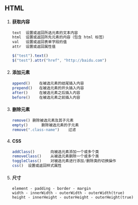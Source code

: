 ## HTML

1. #### 获取内容

   ```javascript
   text  设置或返回所选元素的文本内容
   html  设置或返回所先元素的内容（包含 html 标签）
   val   设置或返回表单字段的值
   attr  设置或返回属性值
   
   $("test").text()
   $("test").attr("href", "http://baidu.com")
   ```

   

2. #### 添加元素

   ```javascript
   append()    在被选元素的结尾插入内容
   prepend()   在被选元素的开头插入内容
   after()     在被选元素之后插入内容
   before()    在被选元素之前插入内容
   ```

   

3. #### 删除元素

   ```javascript
   remove()	删除被选元素及其子元素
   empty()		删除被选元素的子元素
   remove(".class-name")	过滤
   ```

   

4. #### CSS

   ```javascript
   addClass() 		向被选元素添加一个或多个类
   removeClass() 	从被选元素删除一个或多个类
   toggleClass() 	对被选元素进行添加/删除类的切换操作
   css()  设置或返回样式属性
   ```

   

5. #### 尺寸

   ```
   element - padding - border - margin
   width - innerWidth - outerWidth - outerWidth(true)
   height - innerHeight - outerHeight - outerHeight(true)
   ```

   

